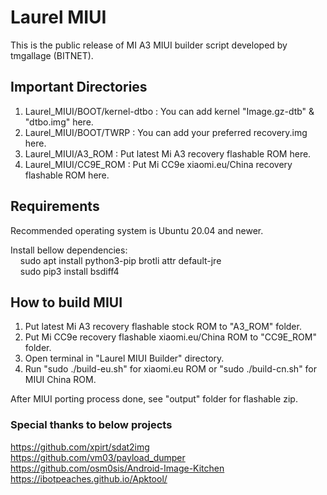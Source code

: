 # Laurel MIUI

This is the public release of MI A3 MIUI builder script developed by tmgallage (BITNET).

## Important Directories

1. Laurel_MIUI/BOOT/kernel-dtbo : You can add kernel "Image.gz-dtb" & "dtbo.img" here.
2. Laurel_MIUI/BOOT/TWRP        : You can add your preferred recovery.img here.
3. Laurel_MIUI/A3_ROM           : Put latest Mi A3 recovery flashable ROM here.
4. Laurel_MIUI/CC9E_ROM         : Put Mi CC9e xiaomi.eu/China recovery flashable ROM here.

## Requirements

Recommended operating system is Ubuntu 20.04 and newer.

Install bellow dependencies:  
&nbsp;&nbsp;&nbsp;&nbsp;sudo apt install python3-pip brotli attr default-jre  
&nbsp;&nbsp;&nbsp;&nbsp;sudo pip3 install bsdiff4

## How to build MIUI

1. Put latest Mi A3 recovery flashable stock ROM to "A3_ROM" folder.
2. Put Mi CC9e recovery flashable xiaomi.eu/China ROM to "CC9E_ROM" folder.
3. Open terminal in "Laurel MIUI Builder" directory.
4. Run "sudo ./build-eu.sh" for xiaomi.eu ROM or "sudo ./build-cn.sh" for MIUI China ROM.

After MIUI porting process done, see "output" folder for flashable zip.

### Special thanks to below projects
https://github.com/xpirt/sdat2img  
https://github.com/vm03/payload_dumper  
https://github.com/osm0sis/Android-Image-Kitchen  
https://ibotpeaches.github.io/Apktool/  

